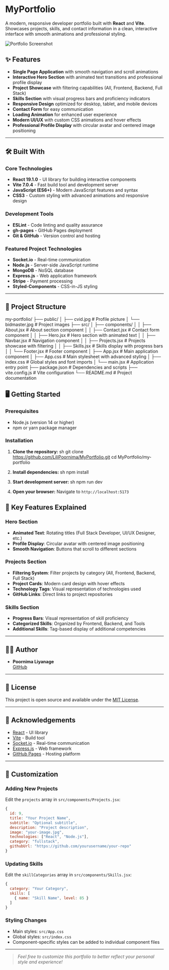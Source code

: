# MyPortfolio

A modern, responsive developer portfolio built with **React** and **Vite**. Showcases projects, skills, and contact information in a clean, interactive interface with smooth animations and professional styling.

![Portfolio Screenshot](public/bidmaster.jpg)

## ✨ Features

- **Single Page Application** with smooth navigation and scroll animations
- **Interactive Hero Section** with animated text transitions and professional profile display
- **Project Showcase** with filtering capabilities (All, Frontend, Backend, Full Stack)
- **Skills Section** with visual progress bars and proficiency indicators
- **Responsive Design** optimized for desktop, tablet, and mobile devices
- **Contact Form** for easy communication
- **Loading Animation** for enhanced user experience
- **Modern UI/UX** with custom CSS animations and hover effects
- **Professional Profile Display** with circular avatar and centered image positioning

---

## 🛠️ Built With

### Core Technologies
- **React 19.1.0** - UI library for building interactive components
- **Vite 7.0.4** - Fast build tool and development server
- **JavaScript (ES6+)** - Modern JavaScript features and syntax
- **CSS3** - Custom styling with advanced animations and responsive design

### Development Tools
- **ESLint** - Code linting and quality assurance
- **gh-pages** - GitHub Pages deployment
- **Git & GitHub** - Version control and hosting

### Featured Project Technologies
- **Socket.io** - Real-time communication
- **Node.js** - Server-side JavaScript runtime
- **MongoDB** - NoSQL database
- **Express.js** - Web application framework
- **Stripe** - Payment processing
- **Styled-Components** - CSS-in-JS styling

---

## 📁 Project Structure


my-portfolio/
├── public/
│   ├── cvid.jpg          # Profile picture
│   └── bidmaster.jpg     # Project images
├── src/
│   ├── components/
│   │   ├── About.jsx     # About section component
│   │   ├── Contact.jsx   # Contact form component
│   │   ├── Hero.jsx      # Hero section with animated text
│   │   ├── Navbar.jsx    # Navigation component
│   │   ├── Projects.jsx  # Projects showcase with filtering
│   │   ├── Skills.jsx    # Skills display with progress bars
│   │   └── Footer.jsx    # Footer component
│   ├── App.jsx           # Main application component
│   ├── App.css           # Main stylesheet with advanced styling
│   ├── index.css         # Global styles and font imports
│   └── main.jsx          # Application entry point
├── package.json          # Dependencies and scripts
├── vite.config.js        # Vite configuration
└── README.md            # Project documentation


## 🖥️ Getting Started

### Prerequisites
- Node.js (version 14 or higher)
- npm or yarn package manager

### Installation

1. **Clone the repository:**
   sh
   git clone https://github.com/LiliPoornima/MyPortfolio.git
   cd MyPortfolio/my-portfolio
   

2. **Install dependencies:**
   sh
   npm install
  

3. **Start development server:**
   sh
   npm run dev
   

4. **Open your browser:**
   Navigate to `http://localhost:5173`



## 🎨 Key Features Explained

### Hero Section
- **Animated Text**: Rotating titles (Full Stack Developer, UI/UX Designer, etc.)
- **Profile Display**: Circular avatar with centered image positioning
- **Smooth Navigation**: Buttons that scroll to different sections

### Projects Section
- **Filtering System**: Filter projects by category (All, Frontend, Backend, Full Stack)
- **Project Cards**: Modern card design with hover effects
- **Technology Tags**: Visual representation of technologies used
- **GitHub Links**: Direct links to project repositories

### Skills Section
- **Progress Bars**: Visual representation of skill proficiency
- **Categorized Skills**: Organized by Frontend, Backend, and Tools
- **Additional Skills**: Tag-based display of additional competencies

---

## 🧑‍💻 Author

- **Poornima Liyanage**  
  [GitHub](https://github.com/LiliPoornima)

---

## 📄 License

This project is open source and available under the [MIT License](LICENSE).

---

## 🙏 Acknowledgements

- [React](https://react.dev/) - UI library
- [Vite](https://vitejs.dev/) - Build tool
- [Socket.io](https://socket.io/) - Real-time communication
- [Express.js](https://expressjs.com/) - Web framework
- [GitHub Pages](https://pages.github.com/) - Hosting platform

---

## 🔧 Customization

### Adding New Projects
Edit the `projects` array in `src/components/Projects.jsx`:
```javascript
{
  id: 9,
  title: "Your Project Name",
  subtitle: "Optional subtitle",
  description: "Project description",
  image: "your-image.jpg",
  technologies: ["React", "Node.js"],
  category: "fullstack",
  githubUrl: "https://github.com/yourusername/your-repo"
}
```

### Updating Skills
Edit the `skillCategories` array in `src/components/Skills.jsx`:
```javascript
{
  category: "Your Category",
  skills: [
    { name: "Skill Name", level: 85 }
  ]
}
```

### Styling Changes
- Main styles: `src/App.css`
- Global styles: `src/index.css`
- Component-specific styles can be added to individual component files

---

> _Feel free to customize this portfolio to better reflect your personal style and experience!_
